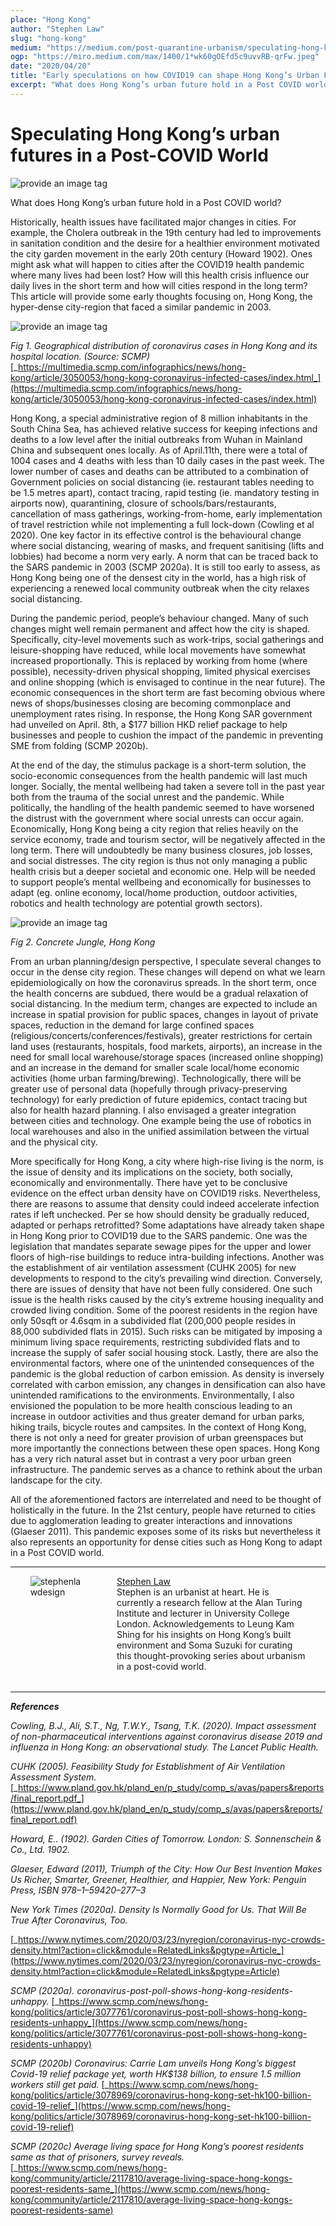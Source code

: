 ```yaml
---
place: "Hong Kong"
author: "Stephen Law"
slug: "hong-kong"
medium: "https://medium.com/post-quarantine-urbanism/speculating-hong-kongs-urban-futures-in-a-post-covid-world-9f548f874d6e"
ogp: "https://miro.medium.com/max/1400/1*wk60gOEfd5c9uvvRB-qrFw.jpeg"
date: "2020/04/20"
title: "Early speculations on how COVID19 can shape Hong Kong’s Urban Future"
excerpt: "What does Hong Kong’s urban future hold in a Post COVID world? Historically, health issues have facilitated major changes in cities. For example, the Cholera outbreak in the 19th century had led to..."
---
```


# **Speculating Hong Kong’s urban futures in a Post-COVID World**

<img src="https://miro.medium.com/max/1400/1*wk60gOEfd5c9uvvRB-qrFw.jpeg" alt="provide an image tag"/>

What does Hong Kong’s urban future hold in a Post COVID world?

Historically, health issues have facilitated major changes in cities. For example, the Cholera outbreak in the 19th century had led to improvements in sanitation condition and the desire for a healthier environment motivated the city garden movement in the early 20th century (Howard 1902). Ones might ask what will happen to cities after the COVID19 health pandemic where many lives had been lost? How will this health crisis influence our daily lives in the short term and how will cities respond in the long term? This article will provide some early thoughts focusing on, Hong Kong, the hyper-dense city-region that faced a similar pandemic in 2003.

<img src="https://miro.medium.com/max/1400/1*C4449UwpOOf4_9Ow6VGAzA.png" alt="provide an image tag"/>

_Fig 1. Geographical distribution of coronavirus cases in Hong Kong and its hospital location. (Source: SCMP)_ [_https://multimedia.scmp.com/infographics/news/hong-kong/article/3050053/hong-kong-coronavirus-infected-cases/index.html_](https://multimedia.scmp.com/infographics/news/hong-kong/article/3050053/hong-kong-coronavirus-infected-cases/index.html)

Hong Kong, a special administrative region of 8 million inhabitants in the South China Sea, has achieved relative success for keeping infections and deaths to a low level after the initial outbreaks from Wuhan in Mainland China and subsequent ones locally. As of April.11th, there were a total of 1004 cases and 4 deaths with less than 10 daily cases in the past week. The lower number of cases and deaths can be attributed to a combination of Government policies on social distancing (ie. restaurant tables needing to be 1.5 metres apart), contact tracing, rapid testing (ie. mandatory testing in airports now), quarantining, closure of schools/bars/restaurants, cancellation of mass gatherings, working-from-home, early implementation of travel restriction while not implementing a full lock-down (Cowling et al 2020). One key factor in its effective control is the behavioural change where social distancing, wearing of masks, and frequent sanitising (lifts and lobbies) had become a norm very early. A norm that can be traced back to the SARS pandemic in 2003 (SCMP 2020a). It is still too early to assess, as Hong Kong being one of the densest city in the world, has a high risk of experiencing a renewed local community outbreak when the city relaxes social distancing.

During the pandemic period, people’s behaviour changed. Many of such changes might well remain permanent and affect how the city is shaped. Specifically, city-level movements such as work-trips, social gatherings and leisure-shopping have reduced, while local movements have somewhat increased proportionally. This is replaced by working from home (where possible), necessity-driven physical shopping, limited physical exercises and online shopping (which is envisaged to continue in the near future). The economic consequences in the short term are fast becoming obvious where news of shops/businesses closing are becoming commonplace and unemployment rates rising. In response, the Hong Kong SAR government had unveiled on April. 8th, a \$177 billion HKD relief package to help businesses and people to cushion the impact of the pandemic in preventing SME from folding (SCMP 2020b).

At the end of the day, the stimulus package is a short-term solution, the socio-economic consequences from the health pandemic will last much longer. Socially, the mental wellbeing had taken a severe toll in the past year both from the trauma of the social unrest and the pandemic. While politically, the handling of the health pandemic seemed to have worsened the distrust with the government where social unrests can occur again. Economically, Hong Kong being a city region that relies heavily on the service economy, trade and tourism sector, will be negatively affected in the long term. There will undoubtedly be many business closures, job losses, and social distresses. The city region is thus not only managing a public health crisis but a deeper societal and economic one. Help will be needed to support people’s mental wellbeing and economically for businesses to adapt (eg. online economy, local/home production, outdoor activities, robotics and health technology are potential growth sectors).

<img src="https://miro.medium.com/max/1332/1*HhSDxvtfW9cKY3DJ0dkQfw.png" alt="provide an image tag"/>

_Fig 2. Concrete Jungle, Hong Kong_

From an urban planning/design perspective, I speculate several changes to occur in the dense city region. These changes will depend on what we learn epidemiologically on how the coronavirus spreads. In the short term, once the health concerns are subdued, there would be a gradual relaxation of social distancing. In the medium term, changes are expected to include an increase in spatial provision for public spaces, changes in layout of private spaces, reduction in the demand for large confined spaces (religious/concerts/conferences/festivals), greater restrictions for certain land uses (restaurants, hospitals, food markets, airports), an increase in the need for small local warehouse/storage spaces (increased online shopping) and an increase in the demand for smaller scale local/home economic activities (home urban farming/brewing). Technologically, there will be greater use of personal data (hopefully through privacy-preserving technology) for early prediction of future epidemics, contact tracing but also for health hazard planning. I also envisaged a greater integration between cities and technology. One example being the use of robotics in local warehouses and also in the unified assimilation between the virtual and the physical city.

More specifically for Hong Kong, a city where high-rise living is the norm, is the issue of density and its implications on the society, both socially, economically and environmentally. There have yet to be conclusive evidence on the effect urban density have on COVID19 risks. Nevertheless, there are reasons to assume that density could indeed accelerate infection rates if left unchecked. Per se how should density be gradually reduced, adapted or perhaps retrofitted? Some adaptations have already taken shape in Hong Kong prior to COVID19 due to the SARS pandemic. One was the legislation that mandates separate sewage pipes for the upper and lower floors of high-rise buildings to reduce intra-building infections. Another was the establishment of air ventilation assessment (CUHK 2005) for new developments to respond to the city’s prevailing wind direction. Conversely, there are issues of density that have not been fully considered. One such issue is the health risks caused by the city’s extreme housing inequality and crowded living condition. Some of the poorest residents in the region have only 50sqft or 4.6sqm in a subdivided flat (200,000 people resides in 88,000 subdivided flats in 2015). Such risks can be mitigated by imposing a minimum living space requirements, restricting subdivided flats and to increase the supply of safer social housing stock. Lastly, there are also the environmental factors, where one of the unintended consequences of the pandemic is the global reduction of carbon emission. As density is inversely correlated with carbon emission, any changes in densification can also have unintended ramifications to the environments. Environmentally, I also envisioned the population to be more health conscious leading to an increase in outdoor activities and thus greater demand for urban parks, hiking trails, bicycle routes and campsites. In the context of Hong Kong, there is not only a need for greater provision of urban greenspaces but more importantly the connections between these open spaces. Hong Kong has a very rich natural asset but in contrast a very poor urban green infrastructure. The pandemic serves as a chance to rethink about the urban landscape for the city.

All of the aforementioned factors are interrelated and need to be thought of holistically in the future. In the 21st century, people have returned to cities due to agglomeration leading to greater interactions and innovations (Glaeser 2011). This pandemic exposes some of its risks but nevertheless it also represents an opportunity for dense cities such as Hong Kong to adapt in a Post COVID world.

---

<div style="display:flex; justify-content: space-evenly; margin-bottom: 2rem">
    <div style="margin-right:1rem; width:18%">
        <img  alt="stephenlawdesign" src="https://miro.medium.com/fit/c/96/96/2*wRuJKeNzXmQgYTuGOR-aNg.jpeg"/><br/>
        <br/>
    </div>
    <div style="width: 60%;">
            <a href="https://medium.com/@stephenlawdesign?source=post_page-----9f548f874d6e----------------------">Stephen Law</a>
            <br/>
            Stephen is an urbanist at heart. He is currently a research fellow at the Alan Turing Institute and lecturer in University College London.
            Acknowledgements to Leung Kam Shing for his insights on Hong Kong’s built environment and Soma Suzuki for curating this thought-provoking series about urbanism in a post-covid world.
    </div>
</div>

---

**_References_**

_Cowling, B.J., Ali, S.T., Ng, T.W.Y., Tsang, T.K. (2020). Impact assessment of non-pharmaceutical interventions against coronavirus disease 2019 and influenza in Hong Kong: an observational study. The Lancet Public Health._

_CUHK (2005). Feasibility Study for Establishment of Air Ventilation Assessment System._ [_https://www.pland.gov.hk/pland_en/p_study/comp_s/avas/papers&reports/final_report.pdf_](https://www.pland.gov.hk/pland_en/p_study/comp_s/avas/papers&reports/final_report.pdf)

_Howard, E.. (1902). Garden Cities of Tomorrow. London: S. Sonnenschein & Co., Ltd. 1902._

_Glaeser, Edward (2011), Triumph of the City: How Our Best Invention Makes Us Richer, Smarter, Greener, Healthier, and Happier, New York: Penguin Press, ISBN 978–1–59420–277–3_

_New York Times (2020a). Density Is Normally Good for Us. That Will Be True After Coronavirus, Too._

[_https://www.nytimes.com/2020/03/23/nyregion/coronavirus-nyc-crowds-density.html?action=click&module=RelatedLinks&pgtype=Article_](https://www.nytimes.com/2020/03/23/nyregion/coronavirus-nyc-crowds-density.html?action=click&module=RelatedLinks&pgtype=Article)

_SCMP (2020a). coronavirus-post-poll-shows-hong-kong-residents-unhappy._ [_https://www.scmp.com/news/hong-kong/politics/article/3077761/coronavirus-post-poll-shows-hong-kong-residents-unhappy_](https://www.scmp.com/news/hong-kong/politics/article/3077761/coronavirus-post-poll-shows-hong-kong-residents-unhappy)

_SCMP (2020b) Coronavirus: Carrie Lam unveils Hong Kong’s biggest Covid-19 relief package yet, worth HK\$138 billion, to ensure 1.5 million workers still get paid._ [_https://www.scmp.com/news/hong-kong/politics/article/3078969/coronavirus-hong-kong-set-hk100-billion-covid-19-relief_](https://www.scmp.com/news/hong-kong/politics/article/3078969/coronavirus-hong-kong-set-hk100-billion-covid-19-relief)

_SCMP (2020c) Average living space for Hong Kong’s poorest residents same as that of prisoners, survey reveals._ [_https://www.scmp.com/news/hong-kong/community/article/2117810/average-living-space-hong-kongs-poorest-residents-same_](https://www.scmp.com/news/hong-kong/community/article/2117810/average-living-space-hong-kongs-poorest-residents-same)
